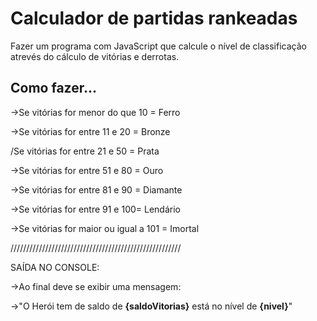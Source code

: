 # Calculador de partidas rankeadas
<p>Fazer um programa com JavaScript que calcule o nível de classificação atrevés do cálculo de vitórias e derrotas.</p>

<h2>Como fazer...</h2>
<p>
->Se vitórias for menor do que 10 = Ferro
  
->Se vitórias for entre 11 e 20 = Bronze

/Se vitórias for entre 21 e 50 = Prata

->Se vitórias for entre 51 e 80 = Ouro

->Se vitórias for entre 81 e 90 = Diamante

->Se vitórias for entre 91 e 100= Lendário

->Se vitórias for maior ou igual a 101 = Imortal

//////////////////////////////////////////////////////

SAÍDA NO CONSOLE:

->Ao final deve se exibir uma mensagem:

->"O Herói tem de saldo de **{saldoVitorias}** está no nível de **{nivel}**"
</p>
